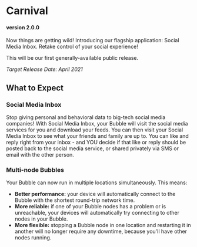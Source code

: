# Carnival
#### version 2.0.0
Now things are getting wild! Introducing our flagship application: Social Media Inbox.
Retake control of your social experience!

This will be our first generally-available public release.

*Target Release Date: April 2021*

## What to Expect

### Social Media Inbox
Stop giving personal and behavioral data to big-tech social media companies! With Social Media Inbox, your Bubble will visit the social media services for you and download your feeds.
You can then visit your Social Media Inbox to see what your friends and family are up to. You can like and reply right from your inbox - and YOU decide if that like or reply should be posted back to the social media service, or shared privately
via SMS or email with the other person.

### Multi-node Bubbles
Your Bubble can now run in multiple locations simultaneously. This means:
 * **Better performance:** your device will automatically connect to the Bubble with the shortest round-trip network time.
 * **More reliable:** if one of your Bubble nodes has a problem or is unreachable, your devices will automatically try connecting to other nodes in your Bubble.
 * **More flexible:** stopping a Bubble node in one location and restarting it in another will no longer require any downtime, because you'll have other nodes running.
